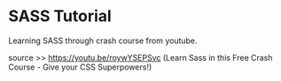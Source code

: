 # SASS Tutorial
Learning SASS through crash course from youtube.

source >> https://youtu.be/roywYSEPSvc (Learn Sass in this Free Crash Course - Give your CSS Superpowers!)